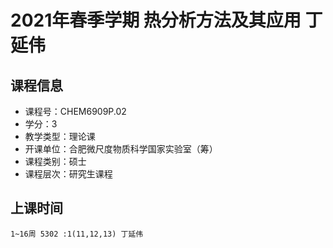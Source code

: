 # 2021年春季学期 热分析方法及其应用 丁延伟






## 课程信息

- 课程号：CHEM6909P.02
- 学分：3
- 教学类型：理论课
- 开课单位：合肥微尺度物质科学国家实验室（筹）
- 课程类别：硕士
- 课程层次：研究生课程

## 上课时间

```
1~16周 5302 :1(11,12,13) 丁延伟
```

